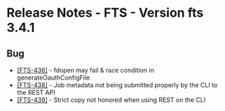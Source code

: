 Release Notes - FTS - Version fts 3.4.1
=======================================

## Bug
* [[FTS-436]](https://its.cern.ch/jira/browse/FTS-436) - fdopen may fail & race condition in generateOauthConfigFile
* [[FTS-438]](https://its.cern.ch/jira/browse/FTS-438) - Job metadata not being submitted properly by the CLI to the REST API
* [[FTS-439]](https://its.cern.ch/jira/browse/FTS-439) - Strict copy not honored when using REST on the CLI

